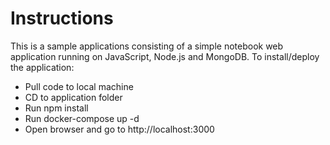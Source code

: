 # Instructions
This is a sample applications consisting of a simple notebook web application running on JavaScript, Node.js and MongoDB. To install/deploy the application:
- Pull code to local machine
- CD to application folder
- Run npm install
- Run docker-compose up -d
- Open browser and go to http://localhost:3000